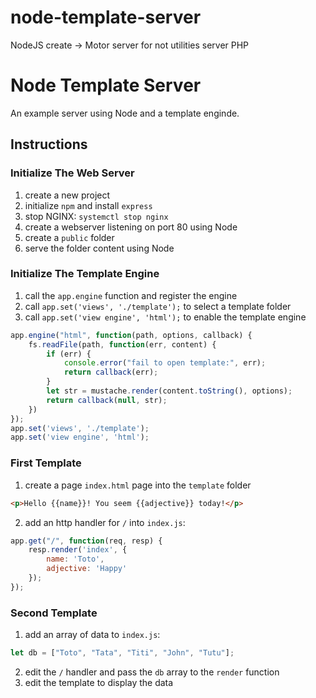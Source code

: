# node-template-server
NodeJS create -> Motor server for not utilities server PHP

# Node Template Server

An example server using Node and a template enginde.

## Instructions

### Initialize The Web Server

1. create a new project
2. initialize `npm` and install `express`
3. stop NGINX: `systemctl stop nginx`
4. create a webserver listening on port 80 using Node
5. create a `public` folder
6. serve the folder content using Node

### Initialize The Template Engine

1. call the `app.engine` function and register the engine
2. call `app.set('views', './template');` to select a template folder
3. call `app.set('view engine', 'html');` to enable the template engine

```javascript
app.engine("html", function(path, options, callback) {
    fs.readFile(path, function(err, content) {
        if (err) {
            console.error("fail to open template:", err);
            return callback(err);
        }
        let str = mustache.render(content.toString(), options);
        return callback(null, str);
    })
});
app.set('views', './template');
app.set('view engine', 'html');
```

### First Template

1. create a page `index.html` page into the `template` folder

```html
<p>Hello {{name}}! You seem {{adjective}} today!</p>
```

2. add an http handler for `/` into `index.js`:

```javascript
app.get("/", function(req, resp) {
    resp.render('index', {
        name: 'Toto',
        adjective: 'Happy'
    });
});
```

### Second Template

1. add an array of data to `index.js`:

```javascript
let db = ["Toto", "Tata", "Titi", "John", "Tutu"];
```

2. edit the `/` handler and pass the `db` array to the `render` function
3. edit the template to display the data